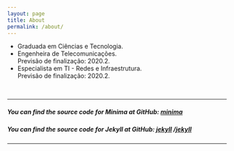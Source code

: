 ```yaml
---
layout: page
title: About 
permalink: /about/
---
```

- Graduada em Ciências e Tecnologia.  
- Engenheira de Telecomunicações.  
      Previsão de finalização: 2020.2.  
- Especialista em TI - Redes e Infraestrutura.  
      Previsão de finalização: 2020.2.  


&nbsp;





***
##### You can find the source code for Minima at GitHub: [minima](https://github.com/jekyll/minima)

##### You can find the source code for Jekyll at GitHub: [jekyll](https://github.com/jekyll) /[jekyll](https://github.com/jekyll/jekyll)
***